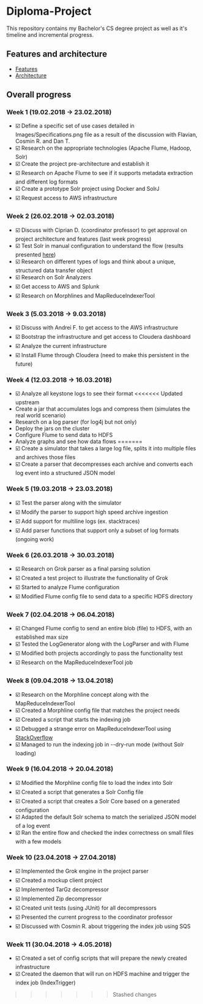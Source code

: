# Diploma-Project
This repository contains my Bachelor's CS degree project as well as it's timeline and incremental progress.

## Features and architecture

* [Features](Images/Specifications.png)
* [Architecture](Images/Architecture.png)

## Overall progress

### Week 1 (19.02.2018 -> 23.02.2018)

* :ballot_box_with_check: Define a specific set of use cases detailed in Images/Specifications.png file as a result of the discussion with Flavian, Cosmin R. and Dan T.
* :ballot_box_with_check: Research on the appropriate technologies (Apache Flume, Hadoop, Solr)
* :ballot_box_with_check: Create the project pre-architecture and establish it
* :ballot_box_with_check: Research on Apache Flume to see if it supports metadata extraction and different log formats
* :ballot_box_with_check: Create a prototype Solr project using Docker and SolrJ
* :ballot_box_with_check: Request access to AWS infrastructure

### Week 2 (26.02.2018 -> 02.03.2018)

* :ballot_box_with_check: Discuss with Ciprian D. (coordinator professor) to get approval on project architecture and features (last week progress)
* :ballot_box_with_check: Test Solr in manual configuration to understand the flow (results presented [here](Documentation/Solr/SolrSummary.md))
* :ballot_box_with_check: Research on different types of logs and think about a unique, structured data transfer object
* :ballot_box_with_check: Research on Solr Analyzers
* :ballot_box_with_check: Get access to AWS and Splunk
* :ballot_box_with_check: Research on Morphlines and MapReduceIndexerTool

### Week 3 (5.03.2018 -> 9.03.2018)

* :ballot_box_with_check: Discuss with Andrei F. to get access to the AWS infrastructure
* :ballot_box_with_check: Bootstrap the infrastructure and get access to Cloudera dashboard
* :ballot_box_with_check: Analyze the current infrastructure
* :ballot_box_with_check: Install Flume through Cloudera (need to make this persistent in the future)

### Week 4 (12.03.2018 -> 16.03.2018)

* :ballot_box_with_check: Analyze all keystone logs to see their format
<<<<<<< Updated upstream
* Create a jar that accumulates logs and compress them (simulates the real world scenario)
* Research on a log parser (for log4j but not only)
* Deploy the jars on the cluster
* Configure Flume to send data to HDFS
* Analyze graphs and see how data flows
=======
* :ballot_box_with_check: Create a simulator that takes a large log file, splits it into multiple files and archives those files
* :ballot_box_with_check: Create a parser that decompresses each archive and converts each log event into a structured JSON model

### Week 5 (19.03.2018 -> 23.03.2018)

* :ballot_box_with_check: Test the parser along with the simulator
* :ballot_box_with_check: Modify the parser to support high speed archive ingestion
* :ballot_box_with_check: Add support for multiline logs (ex. stacktraces)
* :ballot_box_with_check: Add parser functions that support only a subset of log formats (ongoing work)

### Week 6 (26.03.2018 -> 30.03.2018)

* :ballot_box_with_check: Research on Grok parser as a final parsing solution
* :ballot_box_with_check: Created a test project to illustrate the functionality of Grok
* :ballot_box_with_check: Started to analyze Flume configuration
* :ballot_box_with_check: Modified Flume config file to send data to a specific HDFS directory

### Week 7 (02.04.2018 -> 06.04.2018)

* :ballot_box_with_check: Changed Flume config to send an entire blob (file) to HDFS, with an established max size
* :ballot_box_with_check: Tested the LogGenerator along with the LogParser and with Flume
* :ballot_box_with_check: Modified both projects accordingly to pass the functionality test
* :ballot_box_with_check: Research on the MapReduceIndexerTool job

### Week 8 (09.04.2018 -> 13.04.2018)

* :ballot_box_with_check: Research on the Morphline concept along with the MapReduceIndexerTool
* :ballot_box_with_check: Created a Morphline config file that matches the project needs
* :ballot_box_with_check: Created a script that starts the indexing job
* :ballot_box_with_check: Debugged a strange error on MapReduceIndexerTool using [StackOverflow](https://stackoverflow.com/questions/49672282/mapreduceindexertool-output-dir-error-cannot-write-parent-of-file)
* :ballot_box_with_check: Managed to run the indexing job in --dry-run mode (without Solr loading)

### Week 9 (16.04.2018 -> 20.04.2018)

* :ballot_box_with_check: Modified the Morphline config file to load the index into Solr
* :ballot_box_with_check: Created a script that generates a Solr Config file
* :ballot_box_with_check: Created a script that creates a Solr Core based on a generated configuration
* :ballot_box_with_check: Adapted the default Solr schema to match the serialized JSON model of a log event
* :ballot_box_with_check: Ran the entire flow and checked the index correctness on small files with a few models

### Week 10 (23.04.2018 -> 27.04.2018)

* :ballot_box_with_check: Implemented the Grok engine in the project parser
* :ballot_box_with_check: Created a mockup client project
* :ballot_box_with_check: Implemented TarGz decompressor
* :ballot_box_with_check: Implemented Zip decompressor
* :ballot_box_with_check: Created unit tests (using JUnit) for all decompressors
* :ballot_box_with_check: Presented the current progress to the coordinator professor
* :ballot_box_with_check: Discussed with Cosmin R. about triggering the index job using SQS

### Week 11 (30.04.2018 -> 4.05.2018)

* :ballot_box_with_check: Created a set of config scripts that will prepare the newly created infrastructure
* :ballot_box_with_check: Created the daemon that will run on HDFS machine and trigger the index job (IndexTrigger)
>>>>>>> Stashed changes
